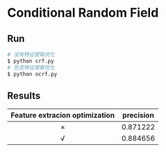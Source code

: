 # Conditional Random Field

## Run

```sh
# 没有特征提取优化
$ python crf.py
# 包含特征提取优化
$ python ocrf.py
```

## Results

| Feature extracion optimization | precision |
| :----------------------------: | :-------: |
|               ×                | 0.871222  |
|               √                | 0.884656  |


